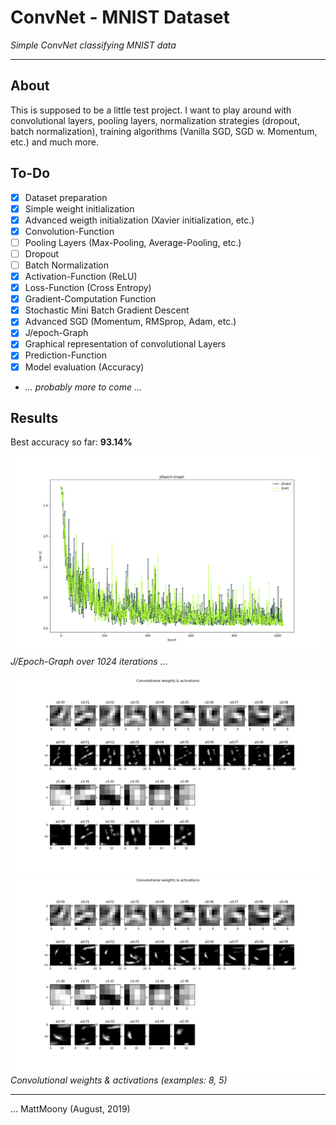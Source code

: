 # ConvNet - MNIST Dataset
_Simple ConvNet classifying MNIST data_

---

## About

This is supposed to be a little test project. I want to play around with convolutional layers, pooling layers, normalization strategies (dropout, batch normalization), training algorithms (Vanilla SGD, SGD w. Momentum, etc.) and much more.

## To-Do

* [x] Dataset preparation
* [x] Simple weight initialization
* [x] Advanced weigth initialization (Xavier initialization, etc.)
* [x] Convolution-Function
* [ ] Pooling Layers (Max-Pooling, Average-Pooling, etc.)
* [ ] Dropout
* [ ] Batch Normalization
* [x] Activation-Function (ReLU)
* [x] Loss-Function (Cross Entropy)
* [x] Gradient-Computation Function
* [x] Stochastic Mini Batch Gradient Descent
* [x] Advanced SGD (Momentum, RMSprop, Adam, etc.)
* [x] J/epoch-Graph
* [x] Graphical representation of convolutional Layers
* [x] Prediction-Function
* [x] Model evaluation (Accuracy)
* _... probably more to come ..._

## Results

Best accuracy so far: **93.14%**

![J/Epoch-Graphs](media/JEpochGraph3.png)
_J/Epoch-Graph over 1024 iterations ..._

![Convolutions1](media/conv_ws_acts.png)
![Convolutions2](media/conv_ws_acts2.png)
_Convolutional weights & activations (examples: 8, 5)_

---

... MattMoony (August, 2019)